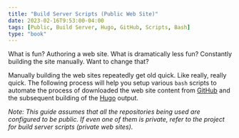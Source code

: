 ```yaml
---
title: "Build Server Scripts (Public Web Site)"
date: 2023-02-16T9:53:00-04:00
tags: [Public, Build Server, Hugo, GitHub, Scripts, Bash]
type: "book"
---
```

What is fun?  Authoring a web site.  What is dramatically less fun?  Constantly building the site manually.  Want to change that?

<!--more-->

Manually building the web sites repeatedly get old quick.  Like really, really quick.  The following process will help you setup various `bash` scripts to automate the process of downloaded the web site content from [GitHub](https://github.com/) and the subsequent building of the [Hugo](https://gohugo.io/) output.

*Note: This guide assumes that all the repositories being used are configured to be public.  If even one of them is private, refer to the project for build server scripts (private web sites).*